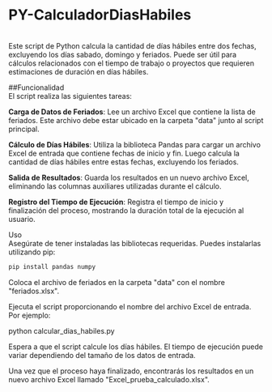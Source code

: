 # PY-CalculadorDiasHabiles
<br>
Este script de Python calcula la cantidad de días hábiles entre dos fechas, excluyendo los días sabado, domingo y feriados. Puede ser útil para cálculos relacionados con el tiempo de trabajo o proyectos que requieren estimaciones de duración en días hábiles. <br>

##Funcionalidad<br>
El script realiza las siguientes tareas:<br>

**Carga de Datos de Feriados**: Lee un archivo Excel que contiene la lista de feriados. Este archivo debe estar ubicado en la carpeta "data" junto al script principal.<br>

**Cálculo de Días Hábiles**: Utiliza la biblioteca Pandas para cargar un archivo Excel de entrada que contiene fechas de inicio y fin. Luego calcula la cantidad de días hábiles entre estas fechas, excluyendo los feriados.<br>

**Salida de Resultados**: Guarda los resultados en un nuevo archivo Excel, eliminando las columnas auxiliares utilizadas durante el cálculo.<br>

**Registro del Tiempo de Ejecución**: Registra el tiempo de inicio y finalización del proceso, mostrando la duración total de la ejecución al usuario.<br>

Uso<br>
Asegúrate de tener instaladas las bibliotecas requeridas. Puedes instalarlas utilizando pip:<br>

```bash
pip install pandas numpy

```

Coloca el archivo de feriados en la carpeta "data" con el nombre "feriados.xlsx".<br>

Ejecuta el script proporcionando el nombre del archivo Excel de entrada. Por ejemplo:<br>

python calcular_dias_habiles.py<br>

Espera a que el script calcule los días hábiles. El tiempo de ejecución puede variar dependiendo del tamaño de los datos de entrada.<br>

Una vez que el proceso haya finalizado, encontrarás los resultados en un nuevo archivo Excel llamado "Excel_prueba_calculado.xlsx".<br>
